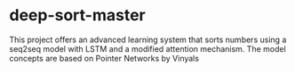 # deep-sort-master

This project offers an advanced learning system that sorts numbers using a seq2seq model with LSTM and a modified attention mechanism. The model concepts are based on Pointer Networks by Vinyals
